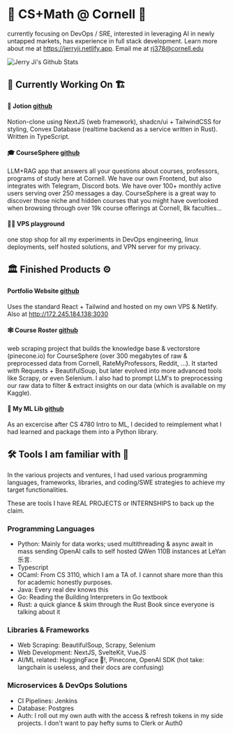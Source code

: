 # 👋 CS+Math @ Cornell 🤗
currently focusing on DevOps / SRE, interested in leveraging AI in newly untapped markets, has experience in full stack development. Learn more about me at https://jerryji.netlify.app. Email me at rj378@cornell.edu

![Jerry Ji's Github Stats](https://github-readme-stats.vercel.app/api/top-langs/?username=jji-bigg&theme=blueberry&hide_border=false&layout=compact&hide=jupyter%20notebook&theme=github_dark_dimmed)
## 🧱 Currently Working On 🏗️
#### 📝 Jotion [github](https://github.com/LambdaAK/notion-clone)
Notion-clone using NextJS (web framework), shadcn/ui + TailwindCSS for styling, Convex Database (realtime backend as a service written in Rust). Written in TypeScript.
#### 🎓 CourseSphere [github](https://github.com/LambdaAK/CourseSphere)
LLM+RAG app that answers all your questions about courses, professors, programs of study here at Cornell. We have our own Frontend, but also integrates with Telegram, Discord bots. We have over 100+ monthly active users serving over 250 messages a day. CourseSphere is a great way to discover those niche and hidden courses that you might have overlooked when browsing through over 19k course offerings at Cornell, 8k faculties...
#### 👨‍💻 VPS playground
one stop shop for all my experiments in DevOps engineering, linux deployments, self hosted solutions, and VPN server for my privacy.
## 🏛️ Finished Products ⚙️
#### Portfolio Website [github](https://github.com/jji-bigG/portfolio-website)
Uses the standard React + Tailwind and hosted on my own VPS & Netlify. Also at http://172.245.184.138:3030
#### 🕸️ Course Roster [github](https://github.com/jji-bigG/cornell-course-roster)
web scraping project that builds the knowledge base & vectorstore (pinecone.io) for CourseSphere (over 300 megabytes of raw & preprocessed data from Cornell, RateMyProfessors, Reddit, ...). It started with Requests + BeautifulSoup, but later evolved into more advanced tools like Scrapy, or even Selenium. I also had to prompt LLM's to preprocessing our raw data to filter & extract insights on our data (which is available on my Kaggle).
#### 🤖 My ML Lib [github](https://github.com/jji-bigG/my_ml_lib)
As an excercise after CS 4780 Intro to ML, I decided to reimplement what I had learned and package them into a Python library.
## 🛠️ Tools I am familiar with 🧰
In the various projects and ventures, I had used various programming languages, frameworks, libraries, and coding/SWE strategies to achieve my target functionalities.

These are tools I have REAL PROJECTS or INTERNSHIPS to back up the claim.
### Programming Languages
- Python: Mainly for data works; used multithreading & async await in mass sending OpenAI calls to self hosted QWen 110B instances at LeYan 乐言.
- Typescript
- OCaml: From CS 3110, which I am a TA of. I cannot share more than this for academic honestly purposes.
- Java: Every real dev knows this
- Go: Reading the Building Interpreters in Go textbook
- Rust: a quick glance & skim through the Rust Book since everyone is talking about it
### Libraries & Frameworks
- Web Scraping: BeautifulSoup, Scrapy, Selenium
- Web Development: NextJS, SvelteKit, VueJS
- AI/ML related: HuggingFace 🤗!, Pinecone, OpenAI SDK (hot take: langchain is useless, and their docs are confusing)
### Microservices & DevOps Solutions
- CI Pipelines: Jenkins
- Database: Postgres
- Auth: I roll out my own auth with the access & refresh tokens in my side projects. I don't want to pay hefty sums to Clerk or Auth0
<!--
**jji-bigG/jji-bigG** is a ✨ _special_ ✨ repository because its `README.md` (this file) appears on your GitHub profile.

Here are some ideas to get you started:

- 🔭 I’m currently working on ...
- 🌱 I’m currently learning ...
- 👯 I’m looking to collaborate on ...
- 🤔 I’m looking for help with ...
- 💬 Ask me about ...
- 📫 How to reach me: ...
- 😄 Pronouns: ...
- ⚡ Fun fact: ...
-->
